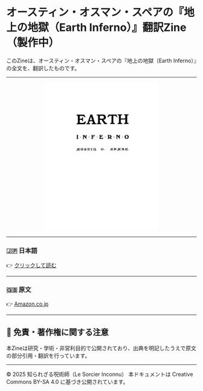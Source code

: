 # オースティン・オスマン・スペアの『地上の地獄（Earth Inferno）』翻訳Zine（製作中）

このZineは、オースティン・オスマン・スペアの『地上の地獄（Earth Inferno）』の全文を、翻訳したものです。

---

<div align="center">
 <img src="earth_inferno_1.png" width="300">
</div>

---

### 🇯🇵 日本語


👉 [クリックして読む](Anathema_of_Zos_J.md)

---

### 🇬🇧 原文

👉 [Amazon.co.jp](https://www.amazon.co.jp/Anathema-Of-Zos/dp/B0013KXHXSd)

---

## 🔖 免責・著作権に関する注意

本Zineは研究・学術・非営利目的で公開されており、出典を明記したうえで原文の部分引用・翻訳を行っています。

----

© 2025 知られざる呪術師（Le Sorcier Inconnu）
本ドキュメントは Creative Commons BY-SA 4.0 に基づき公開されています。

